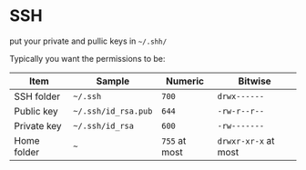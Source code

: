 # SSH 

put your private and pullic keys in `~/.shh/`

Typically you want the permissions to be:

| Item        | Sample              | Numeric | Bitwise      |
|-------------|---------------------|---------|--------------|
| SSH folder  | `~/.ssh`            | `700`   | `drwx------` |
| Public key  | `~/.ssh/id_rsa.pub` | `644`   | `-rw-r--r--` |
| Private key | `~/.ssh/id_rsa`     | `600`   | `-rw-------` |
| Home folder | `~`                 | `755` at most | `drwxr-xr-x` at most |

